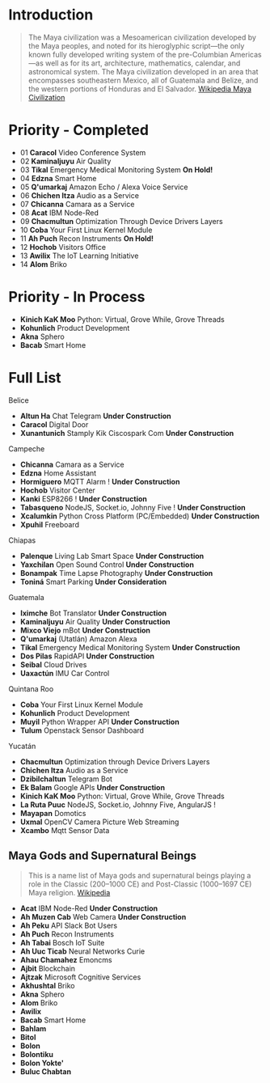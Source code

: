 # Introduction

> The Maya civilization was a Mesoamerican civilization developed by the Maya peoples, and noted for its hieroglyphic script—the only known fully developed writing system of the pre-Columbian Americas—as well as for its art, architecture, mathematics, calendar, and astronomical system. The Maya civilization developed in an area that encompasses southeastern Mexico, all of Guatemala and Belize, and the western portions of Honduras and El Salvador. [Wikipedia Maya Civilization](https://en.wikipedia.org/wiki/Maya_civilization)

# Priority - Completed

- 01 __Caracol__ Video Conference System
- 02 __Kaminaljuyu__ Air Quality
- 03 __Tikal__ Emergency Medical Monitoring System __On Hold!__
- 04 __Edzna__ Smart Home
- 05 __Q'umarkaj__ Amazon Echo / Alexa Voice Service
- 06 __Chichen Itza__ Audio as a Service
- 07 __Chicanna__ Camara as a Service
- 08 __Acat__ IBM Node-Red
- 09 __Chacmultun__ Optimization Through Device Drivers Layers
- 10 __Coba__ Your First Linux Kernel Module
- 11 __Ah Puch__ Recon Instruments __On Hold!__
- 12 __Hochob__ Visitors Office
- 13 __Awilix__ The IoT Learning Initiative
- 14 __Alom__ Briko

# Priority - In Process

- __Kinich KaK Moo__ Python: Virtual, Grove While, Grove Threads
- __Kohunlich__ Product Development
- __Akna__ Sphero
- __Bacab__ Smart Home


# Full List

Belice

- __Altun Ha__ Chat Telegram **Under Construction**
- __Caracol__ Digital Door
- __Xunantunich__ Stamply Kik Ciscospark Com **Under Construction**

Campeche

* **Chicanna** Camara as a Service
* **Edzna** Home Assistant
* **Hormiguero** MQTT Alarm ! **Under Construction**
* **Hochob** Visitor Center
* **Kanki** ESP8266 ! **Under Construction**
* **Tabasqueno** NodeJS, Socket.io, Johnny Five ! **Under Construction**
* **Xcalumkin** Python Cross Platform \(PC/Embedded\) **Under Construction**
* **Xpuhil** Freeboard

Chiapas

* **Palenque** Living Lab Smart Space **Under Construction**
* **Yaxchilan** Open Sound Control **Under Construction**
* **Bonampak** Time Lapse Photography **Under Construction**
* **Toniná** Smart Parking **Under Consideration**

Guatemala

* **Iximche** Bot Translator **Under Construction**
* **Kaminaljuyu** Air Quality **Under Construction**
* **Mixco Viejo** mBot **Under Construction**
* **Q'umarkaj** \(Utatlán\) Amazon Alexa  
* **Tikal** Emergency Medical Monitoring System **Under Construction**
* **Dos Pilas** RapidAPI **Under Construction**
* **Seibal** Cloud Drives
* **Uaxactún** IMU Car Control

Quintana Roo

* **Coba** Your First Linux Kernel Module
* **Kohunlich** Product Development
* **Muyil** Python Wrapper API **Under Construction**
* **Tulum** Openstack Sensor Dashboard

Yucatán

* **Chacmultun** Optimization through Device Drivers Layers
* **Chichen Itza** Audio as a Service
* **Dzibilchaltun** Telegram Bot
* **Ek Balam** Google APIs **Under Construction**
* **Kinich KaK Moo** Python: Virtual, Grove While, Grove Threads
* **La Ruta Puuc** NodeJS, Socket.io, Johnny Five, AngularJS  ! 
* **Mayapan** Domotics
* **Uxmal** OpenCV Camera Picture Web Streaming
* **Xcambo** Mqtt Sensor Data

## Maya Gods and Supernatural Beings

> This is a name list of Maya gods and supernatural beings playing a role in the Classic \(200–1000 CE\) and Post-Classic \(1000–1697 CE\) Maya religion. [Wikipedia](https://en.wikipedia.org/wiki/List_of_Maya_gods_and_supernatural_beings)

* **Acat** IBM Node-Red **Under Construction**
* **Ah Muzen Cab** Web Camera **Under Construction**
* **Ah Peku** API Slack Bot Users
* **Ah Puch** Recon Instruments
* **Ah Tabai** Bosch IoT Suite
* **Ah Uuc Ticab** Neural Networks Curie
* **Ahau Chamahez** Emoncms
* **Ajbit** Blockchain
* **Ajtzak** Microsoft Cognitive Services
* **Akhushtal** Briko
* **Akna** Sphero
* **Alom** Briko
* **Awilix** 
* **Bacab**  Smart Home
* **Bahlam**
* **Bitol**
* **Bolon**
* **Bolontiku**
* **Bolon Yokte'**
* **Buluc Chabtan** 












